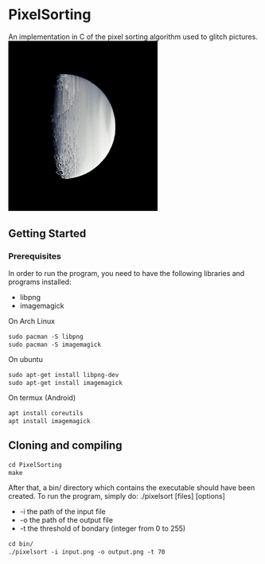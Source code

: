 # PixelSorting
An implementation in C of the pixel sorting algorithm used to glitch pictures.
<img src="https://github.com/S-Rey/PixelSorting/blob/master/picture/Moon.jpg" width="300"/>


## Getting Started
### Prerequisites
In order to run the program, you need to have the following libraries and programs installed:
- libpng
- imagemagick

On Arch Linux
```
sudo pacman -S libpng
sudo pacman -S imagemagick 
```

On ubuntu
```
sudo apt-get install libpng-dev
sudo apt-get install imagemagick
```

On termux (Android)
```
apt install coreutils
apt install imagemagick
```

## Cloning and compiling
```
cd PixelSorting
make
```
After that, a bin/ directory which contains the executable should have been created.
To run the program, simply do:
./pixelsort [files] [options]
- -i the path of the input file
- -o the path of the output file
- -t the threshold of bondary (integer from 0 to 255)

```
cd bin/
./pixelsort -i input.png -o output.png -t 70
```
